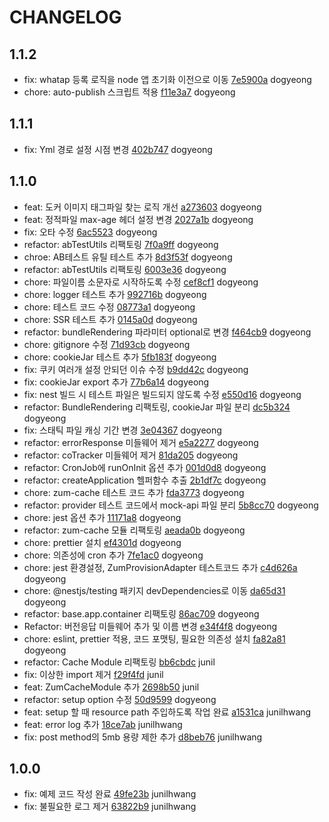 # CHANGELOG

## 1.1.2
- fix: whatap 등록 로직을 node 앱 초기화 이전으로 이동 [7e5900a](https://git.zuminternet.com/zum-portal-framework/zum-portal-core-js-project/commit/7e5900a94da1abd8d6fec86e9b18092cd8d6d1eb) dogyeong
- chore: auto-publish 스크립트 적용 [f11e3a7](https://git.zuminternet.com/zum-portal-framework/zum-portal-core-js-project/commit/f11e3a77e17832972b08997a4b2608a1c1af91c2) dogyeong

## 1.1.1
- fix: Yml 경로 설정 시점 변경 [402b747](https://git.zuminternet.com/zum-portal-framework/zum-portal-core-js-project/commit/402b747e3f2ec86cf7f539a35f78439ade09632c) dogyeong

## 1.1.0
- feat: 도커 이미지 태그파일 찾는 로직 개선 [a273603](https://git.zuminternet.com/zum-portal-framework/zum-portal-core-js-project/commit/a27360382483350cceaef6449add03e4021dd009) dogyeong
- feat: 정적파일 max-age 헤더 설정 변경 [2027a1b](https://git.zuminternet.com/zum-portal-framework/zum-portal-core-js-project/commit/2027a1b49075f20703c5d94cdc105b297de2a8fb) dogyeong
- fix: 오타 수정 [6ac5523](https://git.zuminternet.com/zum-portal-framework/zum-portal-core-js-project/commit/6ac552307f378c6c0190ef3f7bf0226842eb3b39) dogyeong
- refactor: abTestUtils 리팩토링 [7f0a9ff](https://git.zuminternet.com/zum-portal-framework/zum-portal-core-js-project/commit/7f0a9ff50195908538de2182e982dfbd429d98d8) dogyeong
- chroe: AB테스트 유틸 테스트 추가 [8d3f53f](https://git.zuminternet.com/zum-portal-framework/zum-portal-core-js-project/commit/8d3f53f28bb408dbb2f5d608278534118eb9bff1) dogyeong
- refactor: abTestUtils 리팩토링 [6003e36](https://git.zuminternet.com/zum-portal-framework/zum-portal-core-js-project/commit/6003e361d7d6df4ce0fc308d630b0a33ece6d3bf) dogyeong
- chore: 파일이름 소문자로 시작하도록 수정 [cef8cf1](https://git.zuminternet.com/zum-portal-framework/zum-portal-core-js-project/commit/cef8cf101fc7bdabb9136e204875e541ca3516bb) dogyeong
- chore: logger 테스트 추가 [992716b](https://git.zuminternet.com/zum-portal-framework/zum-portal-core-js-project/commit/992716b387437738c04e4482bc11f2f6953e5996) dogyeong
- chore: 테스트 코드 수정 [08773a1](https://git.zuminternet.com/zum-portal-framework/zum-portal-core-js-project/commit/08773a18cbd27804eb4f9b233a05e01fd5b4f869) dogyeong
- chore: SSR 테스트 추가 [0145a0d](https://git.zuminternet.com/zum-portal-framework/zum-portal-core-js-project/commit/0145a0d0cf851b0bd0ca651d6719fb30df735a99) dogyeong
- refactor: bundleRendering 파라미터 optional로 변경 [f464cb9](https://git.zuminternet.com/zum-portal-framework/zum-portal-core-js-project/commit/f464cb903fc870822e47da1936fa1ff773e4a1c2) dogyeong
- chore: gitignore 수정 [71d93cb](https://git.zuminternet.com/zum-portal-framework/zum-portal-core-js-project/commit/71d93cb40192973aea4b796171cf13e9cd2a4148) dogyeong
- chore: cookieJar 테스트 추가 [5fb183f](https://git.zuminternet.com/zum-portal-framework/zum-portal-core-js-project/commit/5fb183f5c78972e435c14c5f17c3d915cd7c1945) dogyeong
- fix: 쿠키 여러개 설정 안되던 이슈 수정 [b9dd42c](https://git.zuminternet.com/zum-portal-framework/zum-portal-core-js-project/commit/b9dd42c31464eb1ae5ed91a00fe9bc48b94bd242) dogyeong
- fix: cookieJar export 추가 [77b6a14](https://git.zuminternet.com/zum-portal-framework/zum-portal-core-js-project/commit/77b6a144a291f7c5218ef0c627a759eb32dfaf7b) dogyeong
- fix: nest 빌드 시 테스트 파일은 빌드되지 않도록 수정 [e550d16](https://git.zuminternet.com/zum-portal-framework/zum-portal-core-js-project/commit/e550d1673968eadf24cd6174f4a4c25131a21031) dogyeong
- refactor: BundleRendering 리팩토링, cookieJar 파일 분리 [dc5b324](https://git.zuminternet.com/zum-portal-framework/zum-portal-core-js-project/commit/dc5b32461213bf887b9a2ece37477661950cbd6d) dogyeong
- fix: 스태틱 파일 캐싱 기간 변경 [3e04367](https://git.zuminternet.com/zum-portal-framework/zum-portal-core-js-project/commit/3e043676ef125946351e71a24882add857855023) dogyeong
- refactor: errorResponse 미들웨어 제거 [e5a2277](https://git.zuminternet.com/zum-portal-framework/zum-portal-core-js-project/commit/e5a22774e85bfa35ba579f733909951b49dda507) dogyeong
- refactor: coTracker 미들웨어 제거 [81da205](https://git.zuminternet.com/zum-portal-framework/zum-portal-core-js-project/commit/81da205766ecce5e76afbd4bbbe0b92682cdba3a) dogyeong
- refactor: CronJob에 runOnInit 옵션 추가 [001d0d8](https://git.zuminternet.com/zum-portal-framework/zum-portal-core-js-project/commit/001d0d84c1a04863cab9a4f32bcbf2bcbf456270) dogyeong
- refactor: createApplication 헬퍼함수 추출 [2b1df7c](https://git.zuminternet.com/zum-portal-framework/zum-portal-core-js-project/commit/2b1df7c2a58389084df4ccdc566f5768acb1f45c) dogyeong
- chore: zum-cache 테스트 코드 추가 [fda3773](https://git.zuminternet.com/zum-portal-framework/zum-portal-core-js-project/commit/fda3773eeb5a28aecc3e156d2828b7bb0e71ed4a) dogyeong
- refactor: provider 테스트 코드에서 mock-api 파일 분리 [5b8cc70](https://git.zuminternet.com/zum-portal-framework/zum-portal-core-js-project/commit/5b8cc7084e04536126b915d67f7833d48bc7e013) dogyeong
- chore: jest 옵션 추가 [11171a8](https://git.zuminternet.com/zum-portal-framework/zum-portal-core-js-project/commit/11171a8335af0e5f7be5c347c568d540f5b9acfe) dogyeong
- refactor: zum-cache 모듈 리팩토링 [aeada0b](https://git.zuminternet.com/zum-portal-framework/zum-portal-core-js-project/commit/aeada0bdd731d6c452a51b9e7925eaadca10f8ed) dogyeong
- chore: prettier 설치 [ef4301d](https://git.zuminternet.com/zum-portal-framework/zum-portal-core-js-project/commit/ef4301d0474b240f9d663a6a65349dbd836bb8cf) dogyeong
- chore: 의존성에 cron 추가 [7fe1ac0](https://git.zuminternet.com/zum-portal-framework/zum-portal-core-js-project/commit/7fe1ac04b87f5355af0496457800a6c42a897ccc) dogyeong
- chore: jest 환경설정, ZumProvisionAdapter 테스트코드 추가 [c4d626a](https://git.zuminternet.com/zum-portal-framework/zum-portal-core-js-project/commit/c4d626ad32e29e5626bd365e1fe055371f36d496) dogyeong
- chore: @nestjs/testing 패키지 devDependencies로 이동 [da65d31](https://git.zuminternet.com/zum-portal-framework/zum-portal-core-js-project/commit/da65d317c7b1f8b12c5ecd1d8e7ce71bf7dd1df8) dogyeong
- refactor: base.app.container 리팩토링 [86ac709](https://git.zuminternet.com/zum-portal-framework/zum-portal-core-js-project/commit/86ac70956f7baedd641fa8c290e886cc3bf825f7) dogyeong
- Refactor: 버전응답 미들웨어 추가 및 이름 변경 [e34f4f8](https://git.zuminternet.com/zum-portal-framework/zum-portal-core-js-project/commit/e34f4f8e1a297272c13c9b2fd34c04e30b0cfddb) dogyeong
- chore: eslint, prettier 적용, 코드 포맷팅, 필요한 의존성 설치 [fa82a81](https://git.zuminternet.com/zum-portal-framework/zum-portal-core-js-project/commit/fa82a81d021b8700b2eeafb421a984ab74c1870b) dogyeong
- refactor: Cache Module 리팩토링 [bb6cbdc](https://git.zuminternet.com/zum-portal-framework/zum-portal-core-js-project/commit/bb6cbdcdedbdb037ac68c49a133841c231cc4f00) junil
- fix: 이상한 import 제거 [f29f4fd](https://git.zuminternet.com/zum-portal-framework/zum-portal-core-js-project/commit/f29f4fd5997a6d17f5b748b2e5472293a3cf159e) junil
- feat: ZumCacheModule 추가 [2698b50](https://git.zuminternet.com/zum-portal-framework/zum-portal-core-js-project/commit/2698b50b1d9df61688953436ba91bdd03b7628dc) junil
- refactor: setup option 수정 [50d9599](https://git.zuminternet.com/zum-portal-framework/zum-portal-core-js-project/commit/50d9599e7fe1e81cf75bc732101f07e39b53e57a) dogyeong
- feat: setup 할 때 resource path 주입하도록 작업 완료 [a1531ca](https://git.zuminternet.com/zum-portal-framework/zum-portal-core-js-project/commit/a1531ca8ad5c408bc15de0c6de4869a892f33a51) junilhwang
- feat: error log 추가 [18ce7ab](https://git.zuminternet.com/zum-portal-framework/zum-portal-core-js-project/commit/18ce7abed1366df55acda60479eca981771e012c) junilhwang
- fix: post method의 5mb 용량 제한 추가 [d8beb76](https://git.zuminternet.com/zum-portal-framework/zum-portal-core-js-project/commit/d8beb7636865b3122c6abfad1dc658c27a88a232) junilhwang

## 1.0.0
- fix: 예제 코드 작성 완료 [49fe23b](https://git.zuminternet.com/zum-portal-framework/zum-portal-core-js-project/commit/49fe23bdf287b5ef8acb034445b00d97b286a999) junilhwang
- fix: 불필요한 로그 제거 [63822b9](https://git.zuminternet.com/zum-portal-framework/zum-portal-core-js-project/commit/63822b9ae412c3fb5f7fb9fcdad9cc008ade096d) junilhwang